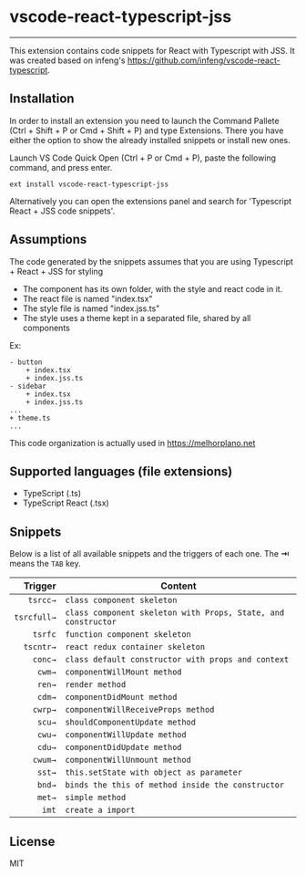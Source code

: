 # vscode-react-typescript-jss

-------------------

This extension contains code snippets for React with Typescript with JSS. 
It was created based on infeng's https://github.com/infeng/vscode-react-typescript.

## Installation

In order to install an extension you need to launch the Command Pallete (Ctrl + Shift + P or Cmd + Shift + P) and type Extensions.
There you have either the option to show the already installed snippets or install new ones.

Launch VS Code Quick Open (Ctrl + P or Cmd + P), paste the following command, and press enter.

`ext install vscode-react-typescript-jss`

Alternatively you can open the extensions panel and search for 'Typescript React + JSS code snippets'.

## Assumptions

The code generated by the snippets assumes that you are using Typescript + React + JSS for styling 
* The component has its own folder, with the style and react code in it. 
* The react file is named "index.tsx"
* The style file is named "index.jss.ts"
* The style uses a theme kept in a separated file, shared by all components

Ex:
```
- button
    + index.tsx
    + index.jss.ts 
- sidebar
    + index.tsx
    + index.jss.ts
...
+ theme.ts
...

```

This code organization is actually used in https://melhorplano.net

## Supported languages (file extensions)

* TypeScript (.ts)
* TypeScript React (.tsx)

## Snippets

Below is a list of all available snippets and the triggers of each one. The **⇥** means the `TAB` key.

| Trigger  | Content |
| -------: | ------- |
| `tsrcc→` | `class component skeleton` |
| `tsrcfull→` | `class component skeleton with Props, State, and constructor` |
| `tsrfc` | `function component skeleton` |
| `tscntr→` | `react redux container skeleton` |
| `conc→`  | `class default constructor with props and context` |
| `cwm→`   | `componentWillMount method` |
| `ren→`   | `render method` |
| `cdm→`   | `componentDidMount method` |
| `cwrp→`   | `componentWillReceiveProps method` |
| `scu→`   | `shouldComponentUpdate method` |
| `cwu→`  | `componentWillUpdate method` |
| `cdu→`  | `componentDidUpdate method` |
| `cwum→`  | `componentWillUnmount method` |
| `sst→`   | `this.setState with object as parameter` |
| `bnd→`   | `binds the this of method inside the constructor` |
| `met→`   | `simple method` |
| `imt`    |  `create a import` |

## License

MIT
